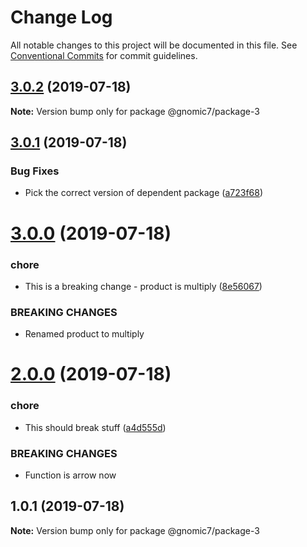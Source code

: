 # Change Log

All notable changes to this project will be documented in this file.
See [Conventional Commits](https://conventionalcommits.org) for commit guidelines.

## [3.0.2](https://github.com/gnomic7/lerna-versioning/compare/@gnomic7/package-3@3.0.1...@gnomic7/package-3@3.0.2) (2019-07-18)

**Note:** Version bump only for package @gnomic7/package-3





## [3.0.1](https://github.com/gnomic7/lerna-versioning/compare/@gnomic7/package-3@3.0.0...@gnomic7/package-3@3.0.1) (2019-07-18)


### Bug Fixes

* Pick the correct version of dependent package ([a723f68](https://github.com/gnomic7/lerna-versioning/commit/a723f68))





# [3.0.0](https://github.com/gnomic7/lerna-versioning/compare/@gnomic7/package-3@2.0.0...@gnomic7/package-3@3.0.0) (2019-07-18)


### chore

* This is a breaking change - product is multiply ([8e56067](https://github.com/gnomic7/lerna-versioning/commit/8e56067))


### BREAKING CHANGES

* Renamed product to multiply





# [2.0.0](https://github.com/gnomic7/lerna-versioning/compare/@gnomic7/package-3@1.0.1...@gnomic7/package-3@2.0.0) (2019-07-18)


### chore

* This should break stuff ([a4d555d](https://github.com/gnomic7/lerna-versioning/commit/a4d555d))


### BREAKING CHANGES

* Function is arrow now





## 1.0.1 (2019-07-18)

**Note:** Version bump only for package @gnomic7/package-3
